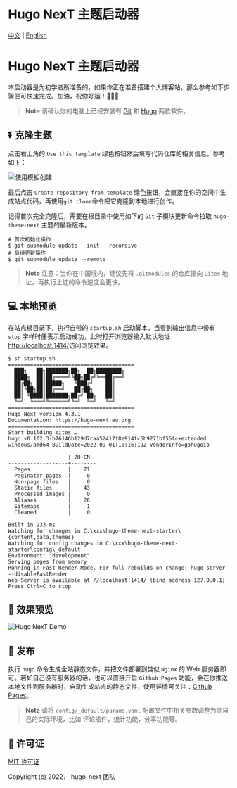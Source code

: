 # Hugo NexT 主题启动器

[中文](#) | [English](https://github.com/hugo-next/hugo-theme-next-starter/blob/main/README.md)

# Hugo NexT 主题启动器

本启动器是为初学者所准备的，如果你正在准备搭建个人博客站，那么参考如下步骤便可快速完成。加油，祝你好运！:tada::tada::tada:

> **Note**
> 请确认你的电脑上已经安装有 [Git](https://git-scm.com/downloads) 和 [Hugo](https://github.com/gohugoio/hugo/releases/) 两款软件。

## ⏬ 克隆主题

点击右上角的 `Use this template` 绿色按钮然后填写代码仓库的相关信息，参考如下：

![使用模板创建](https://imgs.lisenhui.cn/hugo-next/use-hugo-next-starter.png)

最后点击 `Create repository from template` 绿色按钮，会直接在你的空间中生成站点代码，再使用`git clone`命令把它克隆到本地进行创作。

记得首次完全克隆后，需要在根目录中使用如下的 `Git` 子模块更新命令拉取 `hugo-theme-next` 主题的最新版本。

```
# 首次初始化操作
$ git submodule update --init --recursive
# 后续更新操作
$ git submodule update --remote
```

> **Note**
> 注意：当你在中国境内，建议先将 `.gitmodules` 的仓库指向 `Gitee` 地址，再执行上述的命令速度会更快。

## 💻 本地预览

在站点根目录下，执行自带的 `startup.sh` 启动脚本，当看到输出信息中带有 `stop` 字样时便表示启动成功，此时打开浏览器输入默认地址[http://localhost:1414/](http://localhost:1414/)访问浏览效果。


```shell
$ sh startup.sh
========================================
  ███╗   ██╗███████╗██╗  ██╗████████╗
  ████╗  ██║██╔════╝╚██╗██╔╝╚══██╔══╝
  ██╔██╗ ██║█████╗   ╚███╔╝    ██║
  ██║╚██╗██║██╔══╝   ██╔██╗    ██║
  ██║ ╚████║███████╗██╔╝ ██╗   ██║
  ╚═╝  ╚═══╝╚══════╝╚═╝  ╚═╝   ╚═╝
========================================
Hugo NexT version 4.3.1
Documentation: https://hugo-next.eu.org
========================================
Start building sites …
hugo v0.102.3-b76146b129d7caa52417f8e914fc5b9271bf56fc+extended windows/amd64 BuildDate=2022-09-01T10:16:19Z VendorInfo=gohugoio

                   | ZH-CN
-------------------+--------
  Pages            |    71
  Paginator pages  |     0
  Non-page files   |     0
  Static files     |    43
  Processed images |     0
  Aliases          |    26
  Sitemaps         |     1
  Cleaned          |     0

Built in 233 ms
Watching for changes in C:\xxx\hugo-theme-next-starter\{content,data,themes}
Watching for config changes in C:\xxx\hugo-theme-next-starter\config\_default
Environment: "development"
Serving pages from memory
Running in Fast Render Mode. For full rebuilds on change: hugo server --disableFastRender
Web Server is available at //localhost:1414/ (bind address 127.0.0.1)
Press Ctrl+C to stop
```

## 🎨 效果预览

![Hugo NexT Demo](https://imgs.lisenhui.cn/hugo-next/hugo-next-demo.png)

## 🎉 发布

执行 `hugo` 命令生成全站静态文件，并把文件部署到类似 `Nginx` 的 Web 服务器即可。若如自己没有服务器的话，也可以直接开启 `Github Pages` 功能，会在你推送本地文件到服务器时，自动生成站点的静态文件，使用详情可关注：[Github Pages](https://pages.github.com/)。

> **Note**
> 请将 `config/_default/params.yaml` 配置文件中相关参数调整为你自己的实际环境，比如 评论插件，统计功能，分享功能等。

## 📜 许可证

[MIT 许可证](LICENSE)

Copyright (c) 2022， hugo-next 团队
